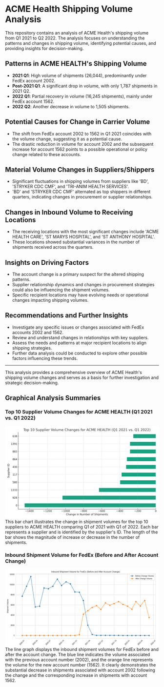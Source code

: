 
# ACME Health Shipping Volume Analysis

This repository contains an analysis of ACME Health's shipping volume from Q1 2021 to Q2 2022. The analysis focuses on understanding the patterns and changes in shipping volume, identifying potential causes, and providing insights for decision-making.

## Patterns in ACME HEALTH's Shipping Volume

- **2021 Q1**: High volume of shipments (26,044), predominantly under FedEx account 2002.
- **Post-2021 Q1**: A significant drop in volume, with only 1,787 shipments in 2021 Q2.
- **2022 Q1**: Partial recovery in volume (16,245 shipments), mainly under FedEx account 1562.
- **2022 Q2**: Another decrease in volume to 1,505 shipments.

## Potential Causes for Change in Carrier Volume

- The shift from FedEx account 2002 to 1562 in Q1 2021 coincides with the volume change, suggesting it as a potential cause.
- The drastic reduction in volume for account 2002 and the subsequent increase for account 1562 points to a possible operational or policy change related to these accounts.

## Material Volume Changes in Suppliers/Shippers

- Significant fluctuations in shipping volumes from suppliers like 'BD', 'STRYKER CDC CMF', and 'TRI-ANIM HEALTH SERVICES'.
- 'BD' and 'STRYKER CDC CMF' alternated as top shippers in different quarters, indicating changes in procurement or supplier relationships.

## Changes in Inbound Volume to Receiving Locations

- The receiving locations with the most significant changes include 'ACME HEALTH CARE', 'ST MARYS HOSPITAL', and 'ST ANTHONY HOSPITAL'.
- These locations showed substantial variances in the number of shipments received across the quarters.

## Insights on Driving Factors

- The account change is a primary suspect for the altered shipping patterns.
- Supplier relationship dynamics and changes in procurement strategies could also be influencing the shipment volumes.
- Specific recipient locations may have evolving needs or operational changes impacting shipping volumes.

## Recommendations and Further Insights

- Investigate any specific issues or changes associated with FedEx accounts 2002 and 1562.
- Review and understand changes in relationships with key suppliers.
- Assess the needs and patterns at major recipient locations to align shipping strategies.
- Further data analysis could be conducted to explore other possible factors influencing these trends.

---

This analysis provides a comprehensive overview of ACME Health's shipping volume changes and serves as a basis for further investigation and strategic decision-making.

## Graphical Analysis Summaries

### Top 10 Supplier Volume Changes for ACME HEALTH (Q1 2021 vs. Q1 2022)
![Top 10 Supplier Volume Changes](supplier_volume_changes%20(1).png)
This bar chart illustrates the change in shipment volumes for the top 10 suppliers to ACME HEALTH comparing Q1 of 2021 with Q1 of 2022. Each bar represents a supplier and is identified by the supplier's ID. The length of the bar shows the magnitude of increase or decrease in the number of shipments.

### Inbound Shipment Volume for FedEx (Before and After Account Change)
![Inbound Shipment Volume for FedEx](Figure_1.png)
The line graph displays the inbound shipment volumes for FedEx before and after the account change. The blue line indicates the volume associated with the previous account number (2002), and the orange line represents the volume for the new account number (1562). It clearly demonstrates the substantial decrease in shipments associated with account 2002 following the change and the corresponding increase in shipments with account 1562.

